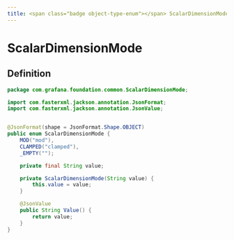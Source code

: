 ```yaml
---
title: <span class="badge object-type-enum"></span> ScalarDimensionMode
---
```

# <span class="badge object-type-enum"></span> ScalarDimensionMode

## Definition

```java
package com.grafana.foundation.common.ScalarDimensionMode;

import com.fasterxml.jackson.annotation.JsonFormat;
import com.fasterxml.jackson.annotation.JsonValue;


@JsonFormat(shape = JsonFormat.Shape.OBJECT)
public enum ScalarDimensionMode {
    MOD("mod"),
    CLAMPED("clamped"),
    _EMPTY("");

    private final String value;

    private ScalarDimensionMode(String value) {
        this.value = value;
    }

    @JsonValue
    public String Value() {
        return value;
    }
}

```

